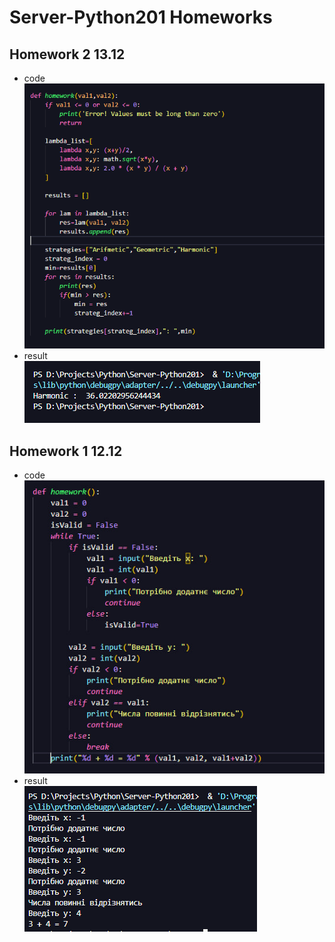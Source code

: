 # Server-Python201 Homeworks

## Homework 2 13.12
* code <br>
![alt](https://github.com/dsgnrr/Server-Python201/blob/main/Homework/hw2/code.png)
* result <br>
![alt](https://github.com/dsgnrr/Server-Python201/blob/main/Homework/hw2/result.png)

## Homework 1 12.12
* code <br>
![alt](https://github.com/dsgnrr/Server-Python201/blob/main/Homework/hw1/result.png)
* result <br>
![alt](https://github.com/dsgnrr/Server-Python201/blob/main/Homework/hw1/result2.png)
